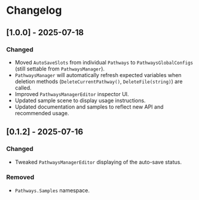 # Changelog

## [1.0.0] - 2025-07-18

### Changed

-   Moved `AutoSaveSlots` from individual `Pathways` to `PathwaysGlobalConfigs` (still settable from `PathwaysManager`).
-   `PathwaysManager` will automatically refresh expected variables when deletion methods (`DeleteCurrentPathway()`, `DeleteFile(string)`) are called.
-   Improved `PathwaysManagerEditor` inspector UI.
-   Updated sample scene to display usage instructions.
-   Updated documentation and samples to reflect new API and recommended usage.

## [0.1.2] - 2025-07-16

### Changed

-   Tweaked `PathwaysManagerEditor` displaying of the auto-save status.

### Removed

-   `Pathways.Samples` namespace.
